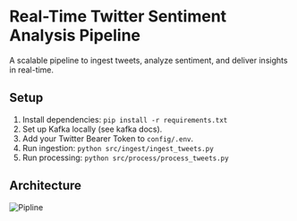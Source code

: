  
# Real-Time Twitter Sentiment Analysis Pipeline
A scalable pipeline to ingest tweets, analyze sentiment, and deliver insights in real-time.

## Setup
1. Install dependencies: `pip install -r requirements.txt`
2. Set up Kafka locally (see kafka docs).
3. Add your Twitter Bearer Token to `config/.env`.
4. Run ingestion: `python src/ingest/ingest_tweets.py`
5. Run processing: `python src/process/process_tweets.py`

## Architecture
![Pipline](architecture.png)